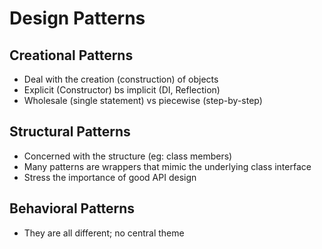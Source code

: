# Design Patterns

## Creational Patterns
- Deal with the creation (construction) of objects
- Explicit (Constructor) bs implicit (DI, Reflection)
- Wholesale (single statement) vs piecewise (step-by-step)

## Structural Patterns
- Concerned with the structure (eg: class members)
- Many patterns are wrappers that mimic the underlying class interface
- Stress the importance of good API design

## Behavioral Patterns
- They are all different; no central theme